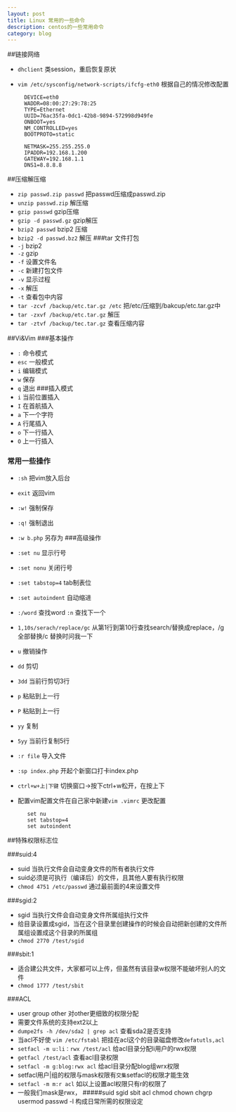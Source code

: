 ```yaml
---
layout: post
title: Linux 常用的一些命令
description: centos的一些常用命令
category: blog
---
```


##链接网络
* `dhclient` 类session，重启恢复原状
* `vim /etc/sysconfig/network-scripts/ifcfg-eth0` 根据自己的情况修改配置

    
	
		DEVICE=eth0
		WADDR=08:00:27:29:78:25
		TYPE=Ethernet
		UUID=76ac35fa-0dc1-42b8-9894-572998d949fe
		ONBOOT=yes
		NM_CONTROLLED=yes
		BOOTPROTO=static

		NETMASK=255.255.255.0
		IPADDR=192.168.1.200
		GATEWAY=192.168.1.1
		DNS1=8.8.8.8

##压缩解压缩
* `zip passwd.zip passwd` 把passwd压缩成passwd.zip
* `unzip passwd.zip` 解压缩
* `gzip passwd` gzip压缩
* `gzip -d passwd.gz` gzip解压
* `bzip2 passwd` bzip2 压缩
* `bzip2 -d passwd.bz2` 解压
###tar 文件打包
* `-j`    bzip2
* `-z`    gzip
* `-f`    设置文件名
* `-c`	  新建打包文件
* `-v`    显示过程
* `-x`    解压
* `-t`    查看包中内容
* `tar -zcvf /backup/etc.tar.gz /etc` 把/etc/压缩到/bakcup/etc.tar.gz中
* `tar -zxvf /backup/etc.tar.gz` 解压 
* `tar -ztvf /backup/tec.tar.gz` 查看压缩内容

##Vi&Vim
###基本操作
* `:` 命令模式
* `esc` 一般模式
* `i` 编辑模式
* `w` 保存
* `q` 退出
###插入模式
* `i` 当前位置插入
* `I` 在首航插入
* `a` 下一个字符
* `A` 行尾插入
* `o` 下一行插入
* `O` 上一行插入
### 常用一些操作
* `:sh` 把vim放入后台
* `exit` 返回vim
* `:w!` 强制保存
* `:q!` 强制退出
* `:w b.php` 另存为
###高级操作
* `:set nu` 显示行号
* `:set nonu` 关闭行号
* `:set tabstop=4` tab制表位
* `:set autoindent` 自动缩进
* `:/word` 查找word  `:n` 查找下一个
* `1,10s/serach/replace/gc` 从第1行到第10行查找search/替换成replace，/g全部替换/c 替换时问我一下
* `u` 撤销操作
* `dd` 剪切
* `3dd` 当前行剪切3行
* `p` 粘贴到上一行
* `P`  粘贴到上一行
* `yy` 复制
* `5yy` 当前行复制5行
* `:r file` 导入文件
* `:sp index.php` 开起个新窗口打卡index.php
* `ctrl+w+上|下键` 切换窗口->按下ctrl+w松开，在按上下
* 配置vim配置文件在自己家中新建`vim .vimrc` 更改配置

	     set nu
    	 set tabstop=4
    	 set autoindent

##特殊权限标志位

###suid:4
* suid 当执行文件会自动变身文件的所有者执行文件
* suid必须是可执行（编译后）的文件，且其他人要有执行权限
* `chmod 4751 /etc/passwd` 通过最前面的4来设置文件

###sgid:2
* sgid 当执行文件会自动变身文件所属组执行文件
* 给目录设置成sgid，当在这个目录里创建操作的时候会自动把新创建的文件所属组设置成这个目录的所属组
* `chmod 2770 /test/sgid ` 

###sbit:1
* 适合建公共文件，大家都可以上传，但虽然有该目录w权限不能破坏别人的文件
* `chmod 1777 /test/sbit`

###ACL
* user group other 对other更细致的权限分配
* 需要文件系统的支持ext2以上
* `dumpe2fs -h /dev/sda2 | grep acl` 查看sda2是否支持
* 当acl不好使 `vim /etc/fstabl` 把挂在acl这个的目录磁盘修改`defatutls,acl` 
*  `setfacl -m u:li：rwx /test/acl` 给acl目录分配li用户的rwx权限 
* `getfacl /test/acl` 查看acl目录权限
* `setfacl -m g:blog:rwx acl` 给acl目录分配blog组wrx权限
* setfacl用户|组的权限与mask权限有`交集`setfacl的权限才能生效
* `setfacl -m m:r acl` 如以上设置acl权限只有r的权限了
* 一般我们mask是rwx，
#####suid sgid sbit acl chmod chown chgrp usermod passwd -l 构成日常所需的权限设定